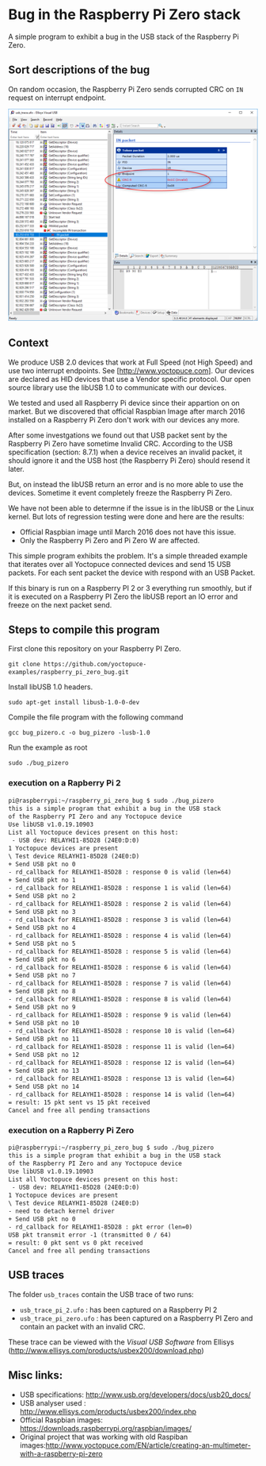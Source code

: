 # Bug in the Raspberry Pi Zero stack
A simple program to exhibit a bug in the USB stack of the Raspberry Pi Zero.

## Sort descriptions of the bug

On random occasion, the Raspberry Pi Zero sends corrupted CRC on ``IN`` request on interrupt endpoint.

![Screenshot of the USB trace](screen_capture.png)


## Context

We produce USB 2.0 devices that work at Full Speed (not High Speed) and use two interrupt endpoints. See [http://www.yoctopuce.com]. Our devices are declared as HID devices that use a Vendor specific protocol. Our open source library use the libUSB 1.0 to communicate with our devices.

We tested and used all Raspberry Pi device since their appartion on on market. But we discovered that official Raspbian Image after march 2016 installed on a Raspberry Pi Zero don't work with our devices any more.

After some investgations we found out that USB packet sent by the Raspberry Pi Zero have sometime Invalid CRC. According to the USB specification (section: 8.7.1) when a device receives an invalid packet, it should ignore it and the USB host (the Raspberry Pi Zero) should resend it later.

But, on instead the libUSB return an error and is no more able to use the devices. Sometime it event completely freeze the Raspberry Pi Zero.

We have not been able to determne if the issue is in the libUSB or the Linux kernel. But lots of regression testing were done and here are the results:

* Official Raspbian image until March 2016 does not have this issue.
* Only the Raspberry Pi Zero and Pi Zero W are affected.

This simple program exhibits the problem. It's a simple threaded example that iterates over all Yoctopuce connected devices and send 15 USB packets. For each sent packet the device with respond with an USB Packet.

If this binary is run on a Raspberry PI 2 or 3 everything run smoothly, but  if it is executed on a Raspberry PI Zero the libUSB report an IO error and freeze on the next packet send.


## Steps to compile this program

First clone this repository on your Raspberry PI Zero.
```
git clone https://github.com/yoctopuce-examples/raspberry_pi_zero_bug.git
```

Install libUSB 1.0 headers.

```
sudo apt-get install libusb-1.0-0-dev
```

Compile the file program with the following command

```
gcc bug_pizero.c -o bug_pizero -lusb-1.0
```

Run the example as root
```
sudo ./bug_pizero
```

### execution on a Rapberry Pi 2

```
pi@raspberrypi:~/raspberry_pi_zero_bug $ sudo ./bug_pizero
this is a simple program that exhibit a bug in the USB stack
of the Raspberry PI Zero and any Yoctopuce device
Use libUSB v1.0.19.10903
List all Yoctopuce devices present on this host:
 - USB dev: RELAYHI1-85D28 (24E0:D:0)
1 Yoctopuce devices are present
\ Test device RELAYHI1-85D28 (24E0:D)
+ Send USB pkt no 0
- rd_callback for RELAYHI1-85D28 : response 0 is valid (len=64)
+ Send USB pkt no 1
- rd_callback for RELAYHI1-85D28 : response 1 is valid (len=64)
+ Send USB pkt no 2
- rd_callback for RELAYHI1-85D28 : response 2 is valid (len=64)
+ Send USB pkt no 3
- rd_callback for RELAYHI1-85D28 : response 3 is valid (len=64)
+ Send USB pkt no 4
- rd_callback for RELAYHI1-85D28 : response 4 is valid (len=64)
+ Send USB pkt no 5
- rd_callback for RELAYHI1-85D28 : response 5 is valid (len=64)
+ Send USB pkt no 6
- rd_callback for RELAYHI1-85D28 : response 6 is valid (len=64)
+ Send USB pkt no 7
- rd_callback for RELAYHI1-85D28 : response 7 is valid (len=64)
+ Send USB pkt no 8
- rd_callback for RELAYHI1-85D28 : response 8 is valid (len=64)
+ Send USB pkt no 9
- rd_callback for RELAYHI1-85D28 : response 9 is valid (len=64)
+ Send USB pkt no 10
- rd_callback for RELAYHI1-85D28 : response 10 is valid (len=64)
+ Send USB pkt no 11
- rd_callback for RELAYHI1-85D28 : response 11 is valid (len=64)
+ Send USB pkt no 12
- rd_callback for RELAYHI1-85D28 : response 12 is valid (len=64)
+ Send USB pkt no 13
- rd_callback for RELAYHI1-85D28 : response 13 is valid (len=64)
+ Send USB pkt no 14
- rd_callback for RELAYHI1-85D28 : response 14 is valid (len=64)
= result: 15 pkt sent vs 15 pkt received
Cancel and free all pending transactions
```

### execution on a Rapberry Pi Zero


```
pi@raspberrypi:~/raspberry_pi_zero_bug $ sudo ./bug_pizero
this is a simple program that exhibit a bug in the USB stack
of the Raspberry PI Zero and any Yoctopuce device
Use libUSB v1.0.19.10903
List all Yoctopuce devices present on this host:
 - USB dev: RELAYHI1-85D28 (24E0:D:0)
1 Yoctopuce devices are present
\ Test device RELAYHI1-85D28 (24E0:D)
- need to detach kernel driver
+ Send USB pkt no 0
- rd_callback for RELAYHI1-85D28 : pkt error (len=0)
USB pkt transmit error -1 (transmitted 0 / 64)
= result: 0 pkt sent vs 0 pkt received
Cancel and free all pending transactions
```

## USB traces

The folder ``usb_traces`` contain the USB trace of two runs:

* ``usb_trace_pi_2.ufo`` : has been captured on a Raspberry PI 2
* ``usb_trace_pi_zero.ufo`` : has been captured on a Raspberry PI Zero and 	contain an packet with an invalid CRC.

These trace can be viewed with the *Visual USB Software* from Ellisys (http://www.ellisys.com/products/usbex200/download.php)


## Misc links:

* USB specifications: http://www.usb.org/developers/docs/usb20_docs/
* USB analyser used : http://www.ellisys.com/products/usbex200/index.php
* Official Raspbian images: https://downloads.raspberrypi.org/raspbian/images/
* Original project that was working with old Raspiban images:http://www.yoctopuce.com/EN/article/creating-an-multimeter-with-a-raspberry-pi-zero

